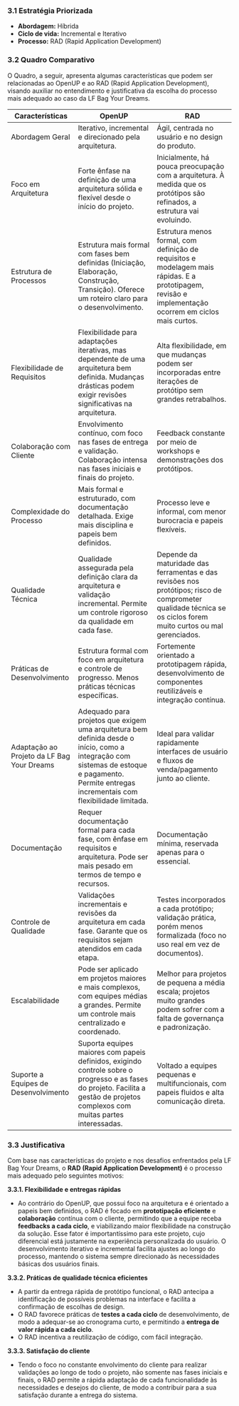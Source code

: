 ### 3.1 Estratégia Priorizada

- **Abordagem:** Híbrida
- **Ciclo de vida:** Incremental e Iterativo
- **Processo:** RAD (Rapid Application Development)

### 3.2 Quadro Comparativo

O Quadro, a seguir, apresenta algumas características que podem ser relacionadas ao OpenUP e ao RAD (Rapid Application Development), visando auxiliar no entendimento e justificativa da escolha do processo mais adequado ao caso da LF Bag Your Dreams.

| **Características** | **OpenUP** | **RAD** |
| --- | --- | --- |
| Abordagem Geral | Iterativo, incremental e direcionado pela arquitetura. | Ágil, centrada no usuário e no design do produto. |
| Foco em Arquitetura | Forte ênfase na definição de uma arquitetura sólida e flexível desde o início do projeto. | Inicialmente, há pouca preocupação com a arquitetura. À medida que os protótipos são refinados, a estrutura vai evoluindo. |
| Estrutura de Processos | Estrutura mais formal com fases bem definidas (Iniciação, Elaboração, Construção, Transição). Oferece um roteiro claro para o desenvolvimento. | Estrutura menos formal, com definição de requisitos e modelagem mais rápidas. E a prototipagem, revisão e implementação ocorrem em ciclos mais curtos. |
| Flexibilidade de Requisitos | Flexibilidade para adaptações iterativas, mas dependente de uma arquitetura bem definida. Mudanças drásticas podem exigir revisões significativas na arquitetura. | Alta flexibilidade, em que mudanças podem ser incorporadas entre iterações de protótipo sem grandes retrabalhos. |
| Colaboração com Cliente | Envolvimento contínuo, com foco nas fases de entrega e validação. Colaboração intensa nas fases iniciais e finais do projeto. | Feedback constante por meio de workshops e demonstrações dos protótipos. |
| Complexidade do Processo | Mais formal e estruturado, com documentação detalhada. Exige mais disciplina e papeis bem definidos. | Processo leve e informal, com menor burocracia e papeis flexíveis. |
| Qualidade Técnica | Qualidade assegurada pela definição clara da arquitetura e validação incremental. Permite um controle rigoroso da qualidade em cada fase. | Depende da maturidade das ferramentas e das revisões nos protótipos; risco de comprometer qualidade técnica se os ciclos forem muito curtos ou mal gerenciados. |
| Práticas de Desenvolvimento | Estrutura formal com foco em arquitetura e controle de progresso. Menos práticas técnicas específicas. | Fortemente orientado a prototipagem rápida, desenvolvimento de componentes reutilizáveis e integração contínua. |
| Adaptação ao Projeto da LF Bag Your Dreams | Adequado para projetos que exigem uma arquitetura bem definida desde o início, como a integração com sistemas de estoque e pagamento. Permite entregas incrementais com flexibilidade limitada. | Ideal para validar rapidamente interfaces de usuário e fluxos de venda/pagamento junto ao cliente. |
| Documentação | Requer documentação formal para cada fase, com ênfase em requisitos e arquitetura. Pode ser mais pesado em termos de tempo e recursos. | Documentação mínima, reservada apenas para o essencial. |
| Controle de Qualidade | Validações incrementais e revisões da arquitetura em cada fase. Garante que os requisitos sejam atendidos em cada etapa. | Testes incorporados a cada protótipo; validação prática, porém menos formalizada (foco no uso real em vez de documentos). |
| Escalabilidade | Pode ser aplicado em projetos maiores e mais complexos, com equipes médias a grandes. Permite um controle mais centralizado e coordenado. | Melhor para projetos de pequena a média escala; projetos muito grandes podem sofrer com a falta de governança e padronização. |
| Suporte a Equipes de Desenvolvimento | Suporta equipes maiores com papeis definidos, exigindo controle sobre o progresso e as fases do projeto. Facilita a gestão de projetos complexos com muitas partes interessadas. | Voltado a equipes pequenas e multifuncionais, com papeis fluidos e alta comunicação direta. |

### 3.3 Justificativa

Com base nas características do projeto e nos desafios enfrentados pela LF Bag Your Dreams, o **RAD (Rapid Application Development)** é o processo mais adequado pelo seguintes motivos:

**3.3.1. Flexibilidade e entregas rápidas**

- Ao contrário do OpenUP, que possui foco na arquitetura e é orientado a papeis bem definidos, o RAD é focado em **prototipação eficiente** e **colaboração** contínua com o cliente, permitindo que a equipe receba **feedbacks a cada ciclo**, e viabilizando maior flexibilidade na construção da solução. Esse fator é importantíssimo para este projeto, cujo diferencial está justamente na experiência personalizada do usuário. O desenvolvimento iterativo e incremental facilita ajustes ao longo do processo, mantendo o sistema sempre direcionado às necessidades básicas dos usuários finais.

**3.3.2. Práticas de qualidade técnica eficientes**

- A partir da entrega rápida de protótipo funcional, o RAD antecipa a identificação de possíveis problemas na interface e facilita a confirmação de escolhas de design.
- O RAD favorece práticas de **testes a cada ciclo** de desenvolvimento, de modo a adequar-se ao cronograma curto, e permitindo a **entrega de valor rápida a cada ciclo**. 
- O RAD incentiva a reutilização de código, com fácil integração.

**3.3.3. Satisfação do cliente**

- Tendo o foco no constante envolvimento do cliente para realizar validações ao longo de todo o projeto, não somente nas fases iniciais e finais, o RAD permite a rápida adaptação de cada funcionalidade às necessidades e desejos do cliente, de modo a contribuir para a sua satisfação durante a entrega do sistema.
